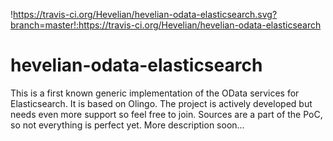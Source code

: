 !https://travis-ci.org/Hevelian/hevelian-odata-elasticsearch.svg?branch=master!:https://travis-ci.org/Hevelian/hevelian-odata-elasticsearch


# hevelian-odata-elasticsearch
This is a first known generic implementation of the OData services for Elasticsearch. It is based on Olingo. The project is actively developed but needs even more support so feel free to join. Sources are a part of the PoC, so not everything is perfect yet. More description soon...

